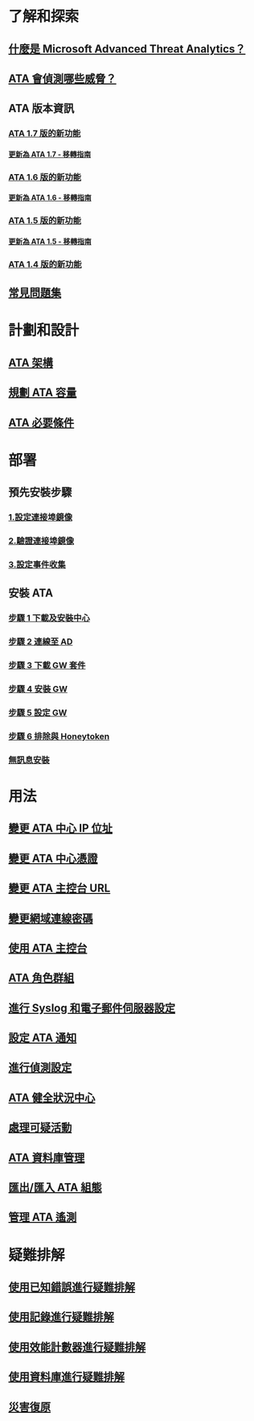 # 了解和探索
## [什麼是 Microsoft Advanced Threat Analytics？](/advanced-threat-analytics/understand-explore/what-is-ata)
## [ATA 會偵測哪些威脅？](/advanced-threat-analytics/understand-explore/ata-threats)
## ATA 版本資訊
### [ATA 1.7 版的新功能](/advanced-threat-analytics/understand-explore/whats-new-version-1.7)
#### [更新為 ATA 1.7 - 移轉指南](/advanced-threat-analytics/understand-explore/ata-update-1.7-migration-guide)
### [ATA 1.6 版的新功能](/advanced-threat-analytics/understand-explore/whats-new-version-1.6)
#### [更新為 ATA 1.6 - 移轉指南](/advanced-threat-analytics/understand-explore/ata-update-1.6-migration-guide)
### [ATA 1.5 版的新功能](/advanced-threat-analytics/understand-explore/whats-new-version-1.5)
#### [更新為 ATA 1.5 - 移轉指南](/advanced-threat-analytics/understand-explore/ata-update-1.5-migration-guide)
### [ATA 1.4 版的新功能](/advanced-threat-analytics/understand-explore/whats-new-version-1.4)
## [常見問題集](/advanced-threat-analytics/understand-explore/ata-technical-faq)
# 計劃和設計
## [ATA 架構](/advanced-threat-analytics/plan-design/ata-architecture)
## [規劃 ATA 容量](/advanced-threat-analytics/plan-design/ata-capacity-planning)
## [ATA 必要條件](/advanced-threat-analytics/plan-design/ata-prerequisites)
# 部署
## 預先安裝步驟
### [1.設定連接埠鏡像](configure-port-mirroring.md)
### [2.驗證連接埠鏡像](validate-port-mirroring.md)
### [3.設定事件收集](configure-event-collection.md)
## 安裝 ATA
### [步驟 1 下載及安裝中心](install-ata-step1.md)
### [步驟 2 連線至 AD](install-ata-step2.md)
### [步驟 3 下載 GW 套件](install-ata-step3.md)
### [步驟 4 安裝 GW](install-ata-step4.md)
### [步驟 5 設定 GW](install-ata-step5.md)
### [步驟 6 排除與 Honeytoken](install-ata-step6.md)
### [無訊息安裝](ata-silent-installation.md)
# 用法
## [變更 ATA 中心 IP 位址](modifying-ata-config-centerip.md)
## [變更 ATA 中心憑證](modifying-ata-config-centercert.md)
## [變更 ATA 主控台 URL](modifying-ata-config-consoleurl.md)
## [變更網域連線密碼](modifying-ata-config-dcpassword.md)
## [使用 ATA 主控台](working-with-ata-console.md)
## [ATA 角色群組](ata-role-groups.md)
## [進行 Syslog 和電子郵件伺服器設定](setting-syslog-email-server-settings.md)
## [設定 ATA 通知](setting-ata-alerts.md)
## [進行偵測設定](working-with-detection-settings.md)
## [ATA 健全狀況中心](ata-health-center.md)
## [處理可疑活動](working-with-suspicious-activities.md)
## [ATA 資料庫管理](ata-database-management.md)
## [匯出/匯入 ATA 組態](ata-configuration-file.md)
## [管理 ATA 遙測](manage-telemetry-settings.md)
# 疑難排解
## [使用已知錯誤進行疑難排解](/advanced-threat-analytics/troubleshoot/troubleshooting-ata-known-errors)
## [使用記錄進行疑難排解](/advanced-threat-analytics/troubleshoot/troubleshooting-ata-using-logs)
## [使用效能計數器進行疑難排解](/advanced-threat-analytics/troubleshoot/troubleshooting-ata-using-perf-counters)
## [使用資料庫進行疑難排解](/advanced-threat-analytics/troubleshoot/troubleshooting-ata-using-ata-database)
## [災害復原](/advanced-threat-analytics/troubleshoot/disaster-recovery)

<!--HONumber=Feb17_HO4-->



